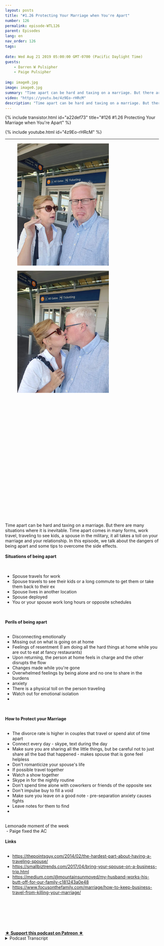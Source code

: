 ```yaml
---
layout: posts
title: "#1.26 Protecting Your Marriage when You're Apart"
number: 126
permalink: episode-WTL126
parent: Episodes
lang: en
nav_order: 126
tags:

date: Wed Aug 21 2019 05:00:00 GMT-0700 (Pacific Daylight Time)
guests:
    - Darren W Pulsipher
    - Paige Pulsipher

img: image0.jpg
image: image0.jpg
summary: "Time apart can be hard and taxing on a marriage. But there are many situations where it is inevitable. Time apart comes in many forms, work travel, traveling to see kids, a spouse in the military, it all takes a toll on your marriage and your relationship. In this episode, we talk about the dangers of being apart and some tips to overcome the side effects. "
video: "https://youtu.be/4z9Eo-rHRcM"
description: "Time apart can be hard and taxing on a marriage. But there are many situations where it is inevitable. Time apart comes in many forms, work travel, traveling to see kids, a spouse in the military, it all takes a toll on your marriage and your relationship. In this episode, we talk about the dangers of being apart and some tips to overcome the side effects. "
---
```


<div>
{% include transistor.html id="a22def73" title="#126 #1.26 Protecting Your Marriage when You're Apart" %}

{% include youtube.html id="4z9Eo-rHRcM" %}
</div>

---

<html><head></head><body><div><figure data-trix-attachment="{&quot;contentType&quot;:&quot;image&quot;,&quot;height&quot;:400,&quot;url&quot;:&quot;https://1.bp.blogspot.com/-sTyTyMtgWq0/XVsbRK2lt_I/AAAAAAAFC0U/XBrAWszRt7QCRczsW9M-EeF8G8V1FIMOwCLcBGAs/s400/20190819_120208.jpg&quot;,&quot;width&quot;:300}" data-trix-content-type="image" class="attachment attachment--preview"><img src="./image0.jpg" width="300" height="400"><figcaption class="attachment__caption"></figcaption></figure></div><div><figure data-trix-attachment="{&quot;contentType&quot;:&quot;image&quot;,&quot;height&quot;:400,&quot;url&quot;:&quot;https://1.bp.blogspot.com/-lGrmIGzNnaE/XVsbRDMqP-I/AAAAAAAFC0Q/m-mef8SnT48z1wP1eS5VGAssZlfo6CuEACLcBGAs/s400/20190819_120222.jpg&quot;,&quot;width&quot;:300}" data-trix-content-type="image" class="attachment attachment--preview"><img src="./image1.jpg" width="300" height="400"><figcaption class="attachment__caption"></figcaption></figure></div><div>&nbsp;</div><div><br></div><div><br></div><div><br></div><div><br></div><div><br></div><div><br></div><div><br></div><div><br></div><div><br></div><div><br></div><div><br></div><div><br></div><div><br></div><div><br></div><div><br></div><div><br></div><div><br></div><div><br></div><div><br></div><div><br></div><div><br></div><div><br></div><div><br></div><div>Time apart can be hard and taxing on a marriage. But there are many situations where it is inevitable. Time apart comes in many forms, work travel, traveling to see kids, a spouse in the military, it all takes a toll on your marriage and your relationship. In this episode, we talk about the dangers of being apart and some tips to overcome the side effects.&nbsp;</div><div><strong><br>Situations of being apart<br></strong><br></div><div><br></div><ul><li>Spouse travels for work</li><li>Spouse travels to see their kids or a long commute to get them or take them back to their ex</li><li>Spouse lives in another location</li><li>Spouse deployed</li><li>You or your spouse work long hours or opposite schedules</li></ul><div><br></div><div><strong><br>Perils of being apart<br></strong><br></div><ul><li>Disconnecting emotionally</li><li>Missing out on what is going on at home</li><li>Feelings of resentment (I am doing all the hard things at home while you are out to eat at fancy restaurants)</li><li>Upon returning, the person at home feels in charge and the other disrupts the flow</li><li>Changes made while you're gone</li><li>Overwhelmed feelings by being alone and no one to share in the burdens</li><li>anxiety&nbsp;</li><li>There is a physical toll on the person traveling</li><li>Watch out for emotional isolation&nbsp;</li><li><br></li></ul><div><br></div><div><strong><br>How to Protect your Marriage<br></strong><br></div><ul><li>The divorce rate is higher in couples that travel or spend alot of time apart</li><li>Connect every day - skype, text during the day</li><li>Make sure you are sharing all the little things, but be careful not to just share all the bad that happened - makes spouse that is gone feel helpless</li><li>Don't romanticize your spouse's life</li><li>If possible travel together</li><li>Watch a show together&nbsp;</li><li>Skype in for the nightly routine</li><li>Don't spend time alone with coworkers or friends of the opposite sex</li><li>Don't impulse buy to fill a void</li><li>Make sure you leave on a good note - pre-separation anxiety causes fights</li><li>Leave notes for them to find</li><li><br></li></ul><div><br></div><div>Lemonade moment of the week</div><div>&nbsp;- Paige fixed the AC</div><div><strong><br>Links<br></strong><br></div><ul><li><a href="https://thepointsguy.com/2014/02/the-hardest-part-about-having-a-traveling-spouse/">https://thepointsguy.com/2014/02/the-hardest-part-about-having-a-traveling-spouse/</a></li><li><a href="https://smallbiztrends.com/2017/04/bring-your-spouse-on-a-business-trip.html">https://smallbiztrends.com/2017/04/bring-your-spouse-on-a-business-trip.html</a></li><li><a href="https://medium.com/@mountainsunmoved/my-husband-works-his-butt-off-for-our-family-c181243a0e48">https://medium.com/@mountainsunmoved/my-husband-works-his-butt-off-for-our-family-c181243a0e48</a></li><li><a href="https://www.focusonthefamily.com/marriage/how-to-keep-business-travel-from-killing-your-marriage/">https://www.focusonthefamily.com/marriage/how-to-keep-business-travel-from-killing-your-marriage/</a></li></ul><div><br></div><div><br></div><div><br></div><div><br></div><div><br><br></div>
<strong>
  <a href="https://www.patreon.com/wheresthelemonade" target="_donate" rel="payment" title="★ Support this podcast on Patreon ★">★ Support this podcast on Patreon ★</a>
</strong></body></html>

<details>
<summary> Podcast Transcript </summary>

<p></p>

</details>
